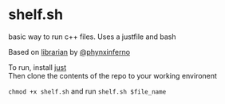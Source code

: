 # shelf.sh

basic way to run c++ files. Uses a justfile and bash

Based on [librarian](https://github.com/phynxinferno/csnuts/blob/main/librarian.sh) by [@phynxinferno](https://github.com/phynxinferno)  

To run, install [just](https://github.com/casey/just)  
Then clone the contents of the repo to your working environent

`chmod +x shelf.sh` and run `shelf.sh $file_name`
